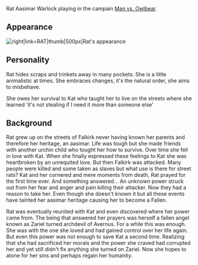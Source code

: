 Rat
Aasimar Warlock playing in the campain [Man vs. Owlbear](../Campaigns/Man_vs_Owlbear/Man_vs_Owlbear.md)


## **Appearance**
![right|link=RAT|thumb|500px|Rat's appearance ](/images/RAT.jpg)

## **Personality**
Rat hides scraps and trinkets away in many pockets. She is a little animalistic at times. She embraces changes, it's the natural order, she aims to misbehave. 

She owes her survival to Kat who taught her to live on the streets where she learned 'it's not stealing if I need it more than someone else'

## **Background**
Rat grew up on the streets of Falkirk never having known her parents and therefore her heritage, an aasimar. Life was tough but she made friends with another urchin child who tought her how to survive. Over time she fell in love with Kat. When she finally expressed these feelings to Kat she was heartbroken by an unrequited love. But then Falkirk was attacked. Many people were killed and some taken as slaves but what use is there for street rats? Kat and her cornered and mere moments from death, Rat prayed for the first time ever. And something answered... An unknown power struck out from her fear and anger and pain killing their attacker. Now they had a reason to take her. Even though she doesn't known it but all these events have tainted her aasimar heritage causing her to become a Fallen.

Rat was eventually reunited with Kat and even discovered where her power came from. The being that answered her prayers was herself a fallen angel known as Zariel turned archdevil of Avernus. For a while this was enough. She was with the one she loved and had gained control over her life again. But even this power was not enough to save Kat a second time. Realizing that she had sacrificed her morals and the power she craved had corrupted her and yet still didn't fix anything she turned on Zariel. Now she hopes to atone for her sins and perhaps regain her humanity.
